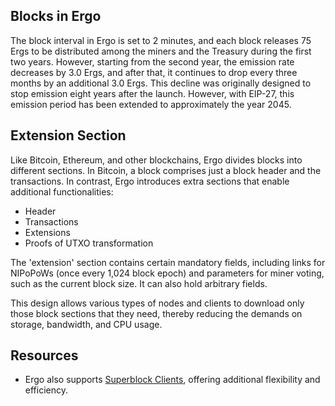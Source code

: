 ## Blocks in Ergo

The block interval in Ergo is set to 2 minutes, and each block releases 75 Ergs to be distributed among the miners and the Treasury during the first two years. However, starting from the second year, the emission rate decreases by 3.0 Ergs, and after that, it continues to drop every three months by an additional 3.0 Ergs. This decline was originally designed to stop emission eight years after the launch. However, with EIP-27, this emission period has been extended to approximately the year 2045.

## Extension Section

Like Bitcoin, Ethereum, and other blockchains, Ergo divides blocks into different sections. In Bitcoin, a block comprises just a block header and the transactions. In contrast, Ergo introduces extra sections that enable additional functionalities:

* Header
* Transactions
* Extensions
* Proofs of UTXO transformation

The 'extension' section contains certain mandatory fields, including links for NIPoPoWs (once every 1,024 block epoch) and parameters for miner voting, such as the current block size. It can also hold arbitrary fields.

This design allows various types of nodes and clients to download only those block sections that they need, thereby reducing the demands on storage, bandwidth, and CPU usage.

## Resources

- Ergo also supports [Superblock Clients](log_space.md), offering additional flexibility and efficiency.